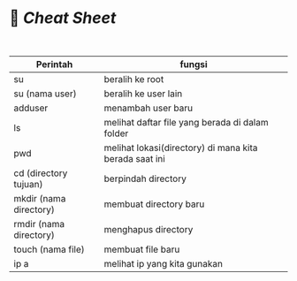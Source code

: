 # :penguin: *Cheat Sheet*

</br>

| Perintah | fungsi |
|---       |---     |
| su       | beralih ke root|
| su (nama user)| beralih ke user lain|
| adduser | menambah user baru |
| ls | melihat daftar file yang berada di dalam folder|
| pwd| melihat lokasi(directory) di mana kita berada saat ini |
| cd (directory tujuan) | berpindah directory |
| mkdir (nama directory) | membuat directory baru|
| rmdir (nama directory) | menghapus directory |
| touch (nama file)| membuat file baru|
| ip a |melihat ip yang kita gunakan |
